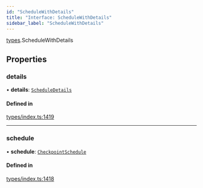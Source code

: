 ```yaml
---
id: "ScheduleWithDetails"
title: "Interface: ScheduleWithDetails"
sidebar_label: "ScheduleWithDetails"
---
```


[types](../../../modules/Types/Types.md).ScheduleWithDetails

## Properties

### details

• **details**: [`ScheduleDetails`](../../API/Entities/CheckpointSchedule/Types/ScheduleDetails/ScheduleDetails.md)

#### Defined in

[types/index.ts:1419](https://github.com/F-OBrien/polymesh-sdk/blob/012f1745/src/types/index.ts#L1419)

___

### schedule

• **schedule**: [`CheckpointSchedule`](../../../classes/API/Entities/CheckpointSchedule/CheckpointSchedule.md)

#### Defined in

[types/index.ts:1418](https://github.com/F-OBrien/polymesh-sdk/blob/012f1745/src/types/index.ts#L1418)
